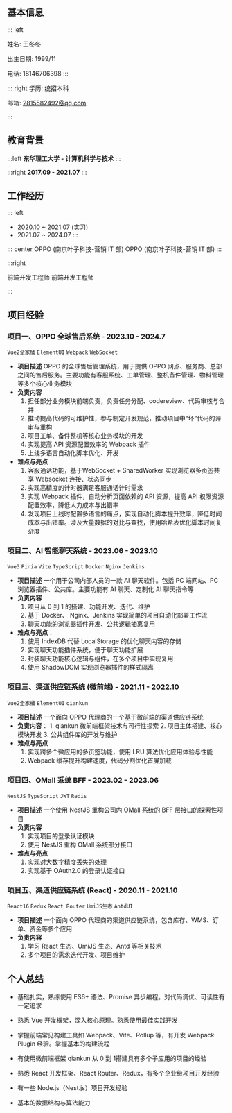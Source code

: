 ## 基本信息

::: left

姓名: 王冬冬

出生日期: 1999/11

电话:  18146706398
:::

::: right
学历: 统招本科

邮箱:  2815582492@qq.com

:::

## 教育背景

:::left
**东华理工大学 - 计算机科学与技术**
:::

:::right
**2017.09 - 2021.07**
:::
## 工作经历
::: left
- 2020.10 ~ 2021.07 (实习)
- 2021.07 ~ 2024.07
:::

::: center
OPPO (南京叶子科技-营销 IT 部)
OPPO (南京叶子科技-营销 IT 部)
:::

:::right

前端开发工程师
前端开发工程师

:::
## 项目经验

### 项目一、OPPO 全球售后系统 - 2023.10 - 2024.7
`Vue2全家桶` `ElementUI` `Webpack` `WebSocket`
- **项目描述**
	OPPO 的全球售后管理系统，用于提供 OPPO 网点、服务商、总部之间的售后服务。主要功能有客服系统、工单管理、整机备件管理、物料管理等多个核心业务模块
- **负责内容**
	1. 担任部分业务模块前端负责，负责任务分配、codereview、代码审核与合并
	2. 推动提高代码的可维护性，参与制定开发规范，推动项目中“坏”代码的评审与重构
	3. 项目工单、备件整机等核心业务模块的开发
	4. 实现提高 API 资源配置效率的 Webpack 插件
	5. 上线多语言自动化脚本优化、开发
- **难点与亮点**
	1. 客服通话功能，基于WebSocket + SharedWorker 实现浏览器多页签共享 Websocket 连接、状态同步
	2. 实现高精度的计时器满足客服通话计时需求
	3. 实现 Webpack 插件，自动分析页面依赖的 API 资源，提高 API 权限资源配置效率，降低人力成本与出错率
	4. 发现项目上线时配置多语言的痛点，实现自动化脚本提升效率，降低时间成本与出错率。涉及大量数据的对比与查找，使用哈希表优化脚本时间复杂度
### 项目二、AI 智能聊天系统 - 2023.06 - 2023.10
`Vue3` `Pinia` `Vite` `TypeScript` `Docker` `Nginx` `Jenkins`
- **项目描述**
	 一个用于公司内部人员的一款 AI 聊天软件。包括 PC 端网站、PC 浏览器插件、公共库。主要功能有 AI 聊天、定制化 AI 聊天指令等
- **负责内容**
	1. 项目从 0 到 1 的搭建、功能开发、迭代、维护
	3. 基于 Docker、 Nginx、Jenkins 实现简单的项目自动化部署工作流
	4. 聊天功能的浏览器插件开发、公共逻辑抽离复用
- **难点与亮点**：
	1. 使用 IndexDB 代替 LocalStorage 的优化聊天内容的存储
	2. 实现聊天功能插件系统，便于聊天功能扩展
	3. 封装聊天功能核心逻辑与组件，在多个项目中实现复用
	4. 使用 ShadowDOM 实现浏览器插件的样式隔离
### 项目三、渠道供应链系统 (微前端) - 2021.11 - 2022.10

`Vue2全家桶` `ElementUI` `qiankun` 

- **项目描述**
    一个面向 OPPO 代理商的一个基于微前端的渠道供应链系统
- **负责内容**：
	  1. qiankun 微前端框架技术与可行性探索
	  2. 项目主体搭建、核心模块开发
	  3. 公共组件库的开发与维护
- **难点与亮点**
	1. 实现跨多个微应用的多页签功能，使用 LRU 算法优化应用体验与性能
	2. Webpack 缓存提升构建速度，代码分割优化首屏加载 

### 项目四、OMall 系统 BFF - 2023.02 - 2023.06
`NestJS` `TypeScript` `JWT` `Redis`

- **项目描述**
	一个使用 NestJS 重构公司内 OMall 系统的 BFF 层接口的探索性项目
- **负责内容**
	1. 实现项目的登录认证模块
	2. 使用 NestJS 重构 OMall 系统部分接口
- **难点与亮点**
	1.  实现对大数字精度丢失的处理
	2.  实现基于 OAuth2.0 的登录认证接口
### 项目五、渠道供应链系统 (React) - 2020.11 - 2021.10

`React16` `Redux` `React Router` `UmiJS生态` `AntdUI`

- **项目描述**
	 一个面向 OPPO 代理商的渠道供应链系统，包含库存、WMS、订单、资金等多个应用
- **负责内容**
	1. 学习 React 生态、UmiJS 生态、Antd 等相关技术 
	2. 多个项目的需求迭代开发、项目维护


## 个人总结

- 基础扎实，熟练使用 ES6+ 语法、Promise 异步编程。对代码调优、可读性有一定追求
    
- 熟悉 Vue 开发框架，深入核心原理。熟悉使用最佳实践开发
    
- 掌握前端常见构建工具如 Webpack、Vite、Rollup 等，有开发 Webpack Plugin 经验。掌握基本的构建流程
    
- 有使用微前端框架 qiankun 从 0 到 1搭建具有多个子应用的项目的经验
    
- 熟悉 React 开发框架、React Router、Redux，有多个企业级项目开发经验
    
- 有一些 Node.js（Nest.js）项目开发经验
    
- 基本的数据结构与算法能力

